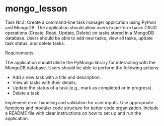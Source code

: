 # mongo_lesson
Task Nr.2:
Create a command-line task manager application using Python and MongoDB. 
The application should allow users to perform basic CRUD operations (Create, Read, Update, Delete) 
on tasks stored in a MongoDB database. Users should be able to add new tasks, view all tasks, update task status, and delete tasks.

Requirements:

The application should utilize the PyMongo library for interacting with the MongoDB database.
Users should be able to perform the following actions: 
- Add a new task with a title and description. 
- View all tasks with their details. 
- Update the status of a task (e.g., mark as completed or in progress). 
- Delete a task.

Implement error handling and validation for user inputs.
Use appropriate functions and modular code structure for better code organization.
Include a README file with clear instructions on how to set up and run the application.